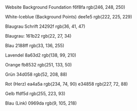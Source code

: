 
Website Background Foundation
f6f8fa
rgb(246, 248, 250)

White-Iceblue (Background Points)
dee1e5
rgb(222, 225, 229)

Blaugrau Schrift
24292f
rgb(36, 41, 47)

Blaugrau:
161b22
rgb(22, 27, 34)

Blau
2188ff
rgb(33, 136, 255)

Lavendel
8a63d2
rgb(138, 99, 210)

Orange
fb8532
rgb(251, 133, 50)

Grün
34d058
rgb(52, 208, 88)

Rot (Herz)
ea4a5a
rgb(234, 74, 90)
e34858
rgb(227, 72, 88)

Gelb
ffdf5d
rgb(255, 223, 93)

Blau (Link)
0969da
rgb(9, 105, 218)